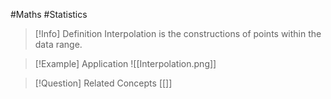 #Maths #Statistics 

> [!Info] Definition
> Interpolation is the constructions of points within the data range.

> [!Example] Application
> ![[Interpolation.png]]

> [!Question] Related Concepts
> [[]]
